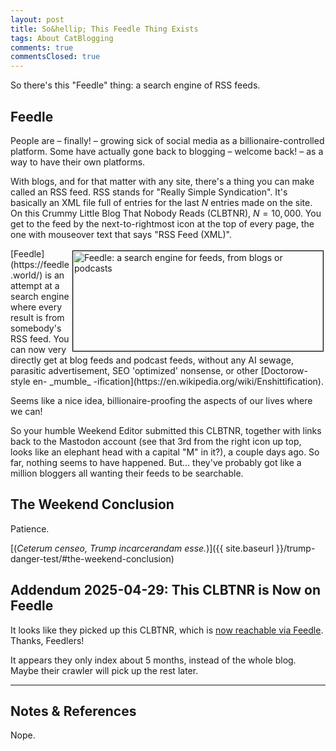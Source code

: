 ```yaml
---
layout: post
title: So&hellip; This Feedle Thing Exists
tags: About CatBlogging
comments: true
commentsClosed: true
---
```


So there's this "Feedle" thing: a search engine of RSS feeds.  


## Feedle  

People are &ndash; finally! &ndash; growing sick of social media as a
billionaire-controlled platform.  Some have actually gone back to blogging &ndash; welcome
back! &ndash; as a way to have their own platforms.  

With blogs, and for that matter with any site, there's a thing you can make called an RSS
feed.  RSS stands for "Really Simple Syndication".  It's basically an XML file full of
entries for the last $N$ entries made on the site.  On this Crummy Little Blog That Nobody
Reads (CLBTNR), $N = 10,000$.  You get to the feed by the next-to-rightmost icon at the
top of every page, the one with mouseover text that says "RSS Feed (XML)".  

<img src="{{ site.baseurl }}/images/2025-04-22-feedle-feedle-1.jpg" width="400" height="160" alt="Feedle: a search engine for feeds, from blogs or podcasts" title="Feedle: a search engine for feeds, from blogs or podcasts" style="float: right; margin: 3px 3px 3px 3px; border: 1px solid #000000;">
[Feedle](https://feedle.world/) is an attempt at a search engine where every result is
from somebody's RSS feed.  You can now very directly get at blog feeds and podcast feeds,
without any AI sewage, parasitic advertisement, SEO 'optimized' nonsense, or other
[Doctorow-style en- _mumble_ -ification](https://en.wikipedia.org/wiki/Enshittification).  

Seems like a nice idea, billionaire-proofing the aspects of our lives where we can!  

So your humble Weekend Editor submitted this CLBTNR, together with links back to the
Mastodon account (see that 3rd from the right icon up top, looks like an elephant head
with a capital "M" in it?), a couple days ago.  So far, nothing seems to have happened.
But&hellip; they've probably got like a million bloggers all wanting their feeds to be
searchable.  


## The Weekend Conclusion  

Patience.  

[(_Ceterum censeo, Trump incarcerandam esse._)]({{ site.baseurl }}/trump-danger-test/#the-weekend-conclusion)  


## Addendum 2025-04-29: This CLBTNR is Now on Feedle  

It looks like they picked up this CLBTNR, which is [now reachable via Feedle](https://feedle.world/search?query=someweekendreading.blog&type=blog).  Thanks, Feedlers!  


It appears they only index about 5 months, instead of the whole blog.  Maybe their crawler
will pick up the rest later.  

---

## Notes &amp; References  

<!--
<sup id="fn1a">[[1]](#fn1)</sup>

<a id="fn1">1</a>: ***, ["***"](***), *** DOI: [***](***). [↩](#fn1a)  

<a href="{{ site.baseurl }}/images/***">
  <img src="{{ site.baseurl }}/images/***" width="400" height="***" alt="***" title="***" style="float: right; margin: 3px 3px 3px 3px; border: 1px solid #000000;">
</a>

<a href="***">
  <img src="{{ site.baseurl }}/images/***" width="550" height="***" alt="***" title="***" style="margin: 3px 3px 3px 3px; border: 1px solid #000000;">
</a>

<iframe width="400" height="224" src="***" allow="accelerometer; encrypted-media; gyroscope; picture-in-picture" allowfullscreen style="float: right; margin: 3px 3px 3px 3px; border: 1px solid #000000;"></iframe>
-->

Nope.  
